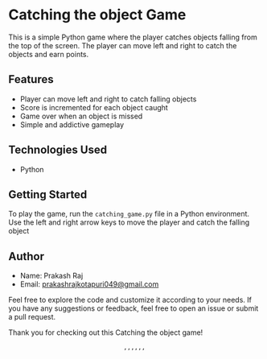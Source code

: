 
# Catching  the object  Game

This is a simple Python game where the player catches objects falling from the top of the screen. The player can move left and right to catch the objects and earn points.

## Features

- Player can move left and right to catch falling objects
- Score is incremented for each object caught
- Game over when an object is missed
- Simple and addictive gameplay

## Technologies Used

- Python

## Getting Started

To play the game, run the `catching_game.py` file in a Python environment. Use the left and right arrow keys to move the player and catch the falling object

## Author

- Name: Prakash Raj
- Email: prakashrajkotapuri049@gmail.com

Feel free to explore the code and customize it according to your needs. If you have any suggestions or feedback, feel free to open an issue or submit a pull request.

Thank you for checking out this Catching  the object game!

                                    ,,,,,,
